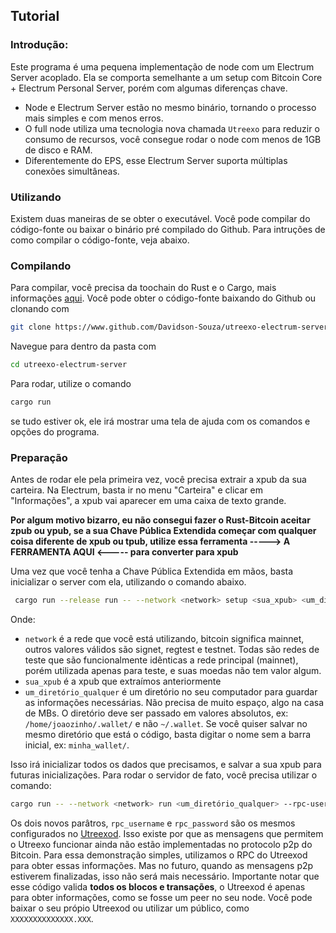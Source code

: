## Tutorial
### Introdução:
Este programa é uma pequena implementação de node com um Electrum Server acoplado. Ela se comporta semelhante a um setup com Bitcoin Core + Electrum Personal Server, porém com algumas diferenças chave.  

- Node e Electrum Server estão no mesmo binário, tornando o processo mais simples e com menos erros.
- O full node utiliza uma tecnologia nova chamada `Utreexo` para reduzir o consumo de recursos, você consegue rodar o node com menos de 1GB de disco e RAM.
- Diferentemente do EPS, esse Electrum Server suporta múltiplas conexões simultâneas.

### Utilizando
Existem duas maneiras de se obter o executável. Você pode compilar do código-fonte ou baixar o binário pré compilado do Github. Para intruções de como compilar o código-fonte, veja abaixo.

### Compilando

Para compilar, você precisa da toochain do Rust e o Cargo, mais informações [aqui](https://www.rust-lang.org/).
Você pode obter o código-fonte baixando do Github ou clonando com
```bash
git clone https://www.github.com/Davidson-Souza/utreexo-electrum-server
```
Navegue para dentro da pasta com
```bash
cd utreexo-electrum-server
```

Para rodar, utilize o comando
```bash
cargo run
```
se tudo estiver ok, ele irá mostrar uma tela de ajuda com os comandos e opções do programa.

### Preparação
Antes de rodar ele pela primeira vez, você precisa extrair a xpub da sua carteira. Na Electrum, basta ir no menu "Carteira" e clicar em "Informações", a xpub vai aparecer em uma caixa de texto grande.

**Por algum motivo bizarro, eu não consegui fazer o Rust-Bitcoin aceitar zpub ou ypub, se a sua Chave Pública Extendida começar com qualquer coisa diferente de xpub ou tpub, utilize essa ferramenta -----> A FERRAMENTA AQUI <----- para converter para xpub**

Uma vez que você tenha a Chave Pública Extendida em mãos, basta inicializar o server com ela, utilizando o comando abaixo.
```bash
 cargo run --release run -- --network <network> setup <sua_xpub> <um_diretório_qualquer>
```
Onde:
- `network` é a rede que você está utilizando, bitcoin significa mainnet, outros valores válidos são signet, regtest e testnet. Todas são redes de teste que são funcionalmente idênticas a rede principal (mainnet), porém utilizada apenas para teste, e suas moedas não tem valor algum.
- `sua_xpub` é a xpub que extraímos anteriormente
- `um_diretório_qualquer` é um diretório no seu computador para guardar as informações necessárias. Não precisa de muito espaço, algo na casa de MBs. O diretório deve ser passado em valores absolutos, ex: `/home/joaozinho/.wallet/` e não `~/.wallet`. Se você quiser salvar no mesmo diretório que está o código, basta digitar o nome sem a barra inicial, ex: `minha_wallet/`.

Isso irá inicializar todos os dados que precisamos, e salvar a sua xpub para futuras inicializações. Para rodar o servidor de fato, você precisa utilizar o comando:
```bash
cargo run -- --network <network> run <um_diretório_qualquer> --rpc-user <rpc_username> --rpc-password <rpc_password> --rpc-host <rpc_host>
```
Os dois novos parâtros, `rpc_username` e `rpc_password` são os mesmos configurados no [Utreexod](https://github.com/utreexo/utreexod). Isso existe por que as mensagens que permitem o Utreexo funcionar ainda não estão implementadas no protocolo p2p do Bitcoin. Para essa demonstração simples, utilizamos o RPC do Utreexod para obter essas informações. Mas no futuro, quando as mensagens p2p estiverem finalizadas, isso não será mais necessário. Importante notar que esse código valida **todos os blocos e transações**, o Utreexod é apenas para obter informações, como se fosse um peer no seu node. Você pode baixar o seu própio Utreexod ou utilizar um público, como `XXXXXXXXXXXXXX.XXX`.